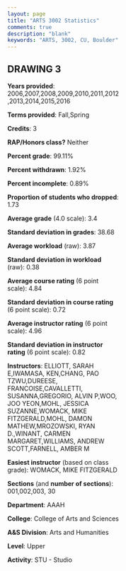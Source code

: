 ```yaml
---
layout: page
title: "ARTS 3002 Statistics"
comments: true
description: "blank"
keywords: "ARTS, 3002, CU, Boulder"
--- 
```

<head>
<script src="https://ajax.googleapis.com/ajax/libs/jquery/2.1.3/jquery.min.js"></script>
<script src="https://dl.dropboxusercontent.com/s/pc42nxpaw1ea4o9/highcharts.js?dl=0"></script>
<!-- <script src="../assets/js/highcharts.js"></script> -->
<style type="text/css">@font-face {
	font-family: "Bebas Neue";
	src: url(https://www.filehosting.org/file/details/544349/BebasNeue%20Regular.otf) format("opentype");
	}
	h1.Bebas { 
		font-family: "Bebas Neue", Verdana, Tahoma;
	}
</style>
</head>
<body>
	<div id="container" style="float: right; width: 45%; height: 88%; margin-left: 2.5%; margin-right: 2.5%;"></div>
	<script language="JavaScript">
		$(document).ready(function() {
		var chart = {type: 'column'};
		var title = {text: 'Grade Distribution'};
		var xAxis = {categories: ['A','B','C','D','F'],crosshair: true};
		var yAxis = {min: 0,title: {text: 'Percentage'}};
		var tooltip = {headerFormat: '<center><b><span style="font-size:20px">{point.key}</span></b></center>',
		               pointFormat: '<td style="padding:0"><b>{point.y:.1f}%</b></td>',
		               footerFormat: '</table>',shared: true,useHTML: true};
		var plotOptions = {column: {pointPadding: 0.0,borderWidth: 0}};  
		var credits = {enabled: false};var series= [{name: 'Percent',data: [58.3,31.23,7.91,0.59,1.98,]}];
		var json = {};
		json.chart = chart;
		json.title = title;
		json.tooltip = tooltip;
		json.xAxis = xAxis;
		json.yAxis = yAxis;  
		json.series = series;
		json.plotOptions = plotOptions;  
		json.credits = credits;
		$('#container').highcharts(json);
	});
	</script>
</body>
			   
## DRAWING 3

**Years provided**: 2006,2007,2008,2009,2010,2011,2012,2013,2014,2015,2016

**Terms provided**: Fall,Spring

**Credits**: 3

**RAP/Honors class?** Neither

**Percent grade**: 99.11%

**Percent withdrawn**: 1.92%

**Percent incomplete**: 0.89%

**Proportion of students who dropped**: 1.73

**Average grade** (4.0 scale): 3.4

**Standard deviation in grades**: 38.68

**Average workload** (raw): 3.87

**Standard deviation in workload** (raw): 0.38

**Average course rating** (6 point scale): 4.84

**Standard deviation in course rating** (6 point scale): 0.72

**Average instructor rating** (6 point scale): 4.96

**Standard deviation in instructor rating** (6 point scale): 0.82

**Instructors**: ELLIOTT, SARAH E,IWAMASA, KEN,CHANG, PAO TZWU,DUREESE, FRANCOISE,CAVALLETTI, SUSANNA,GREGORIO, ALVIN P,WOO, JOO YEON,MOHL, JESSICA SUZANNE,WOMACK, MIKE FITZGERALD,MOHL, DAMON MATHEW,MROZOWSKI, RYAN D.,WINANT, CARMEN MARGARET,WILLIAMS, ANDREW SCOTT,FARNELL, AMBER M

**Easiest instructor** (based on class grade): WOMACK, MIKE FITZGERALD

**Sections** (and **number of sections**): 001,002,003, 30

**Department**: AAAH

**College**: College of Arts and Sciences

**A&S Division**: Arts and Humanities

**Level**: Upper

**Activity**: STU - Studio